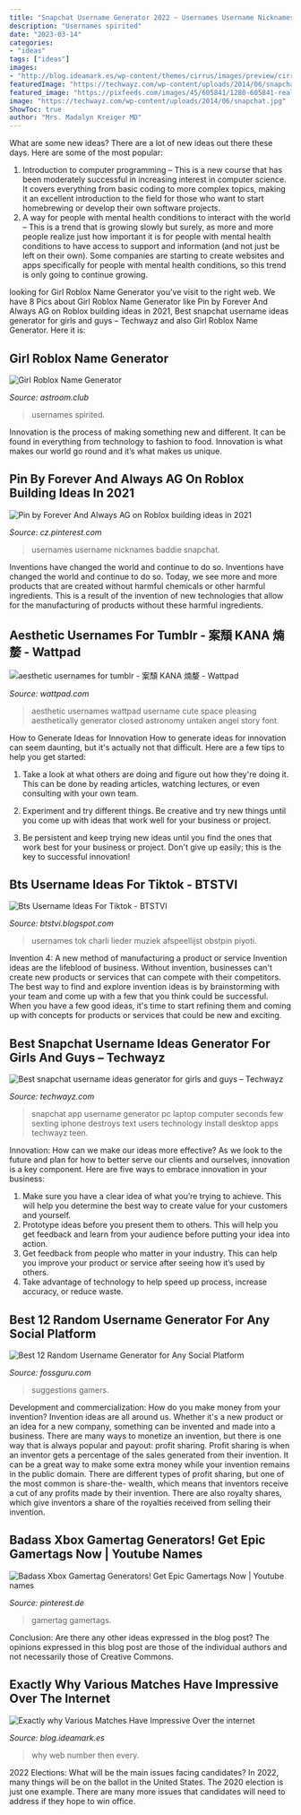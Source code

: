 ```yaml
---
title: "Snapchat Username Generator 2022 ~ Usernames Username Nicknames Baddie Snapchat"
description: "Usernames spirited"
date: "2023-03-14"
categories:
- "ideas"
tags: ["ideas"]
images:
- "http://blog.ideamark.es/wp-content/themes/cirrus/images/preview/cirrus4md.jpg"
featuredImage: "https://techwayz.com/wp-content/uploads/2014/06/snapchat.jpg"
featured_image: "https://pixfeeds.com/images/45/605841/1280-605841-really-good-snapchat-username-ideas.png"
image: "https://techwayz.com/wp-content/uploads/2014/06/snapchat.jpg"
ShowToc: true
author: "Mrs. Madalyn Kreiger MD"
---
```



What are some new ideas?
There are a lot of new ideas out there these days. Here are some of the most popular: 
1) Introduction to computer programming – This is a new course that has been moderately successful in increasing interest in computer science. It covers everything from basic coding to more complex topics, making it an excellent introduction to the field for those who want to start homebrewing or develop their own software projects. 
2) A way for people with mental health conditions to interact with the world – This is a trend that is growing slowly but surely, as more and more people realize just how important it is for people with mental health conditions to have access to support and information (and not just be left on their own). Some companies are starting to create websites and apps specifically for people with mental health conditions, so this trend is only going to continue growing.

	

		
looking for Girl Roblox Name Generator you've visit to the right web. We have 8 Pics about Girl Roblox Name Generator like Pin by Forever And Always AG on Roblox building ideas in 2021, Best snapchat username ideas generator for girls and guys – Techwayz and also Girl Roblox Name Generator. Here it is:
		
    
## Girl Roblox Name Generator

<img loading=lazy src="https://pixfeeds.com/images/45/605841/1280-605841-really-good-snapchat-username-ideas.png" onerror="this.onerror=null;this.src='https://tse2.mm.bing.net/th?id=OIP.Uen70xAqRjZ8GD0ekuQiuwHaEK&amp;pid=15.1';" alt="Girl Roblox Name Generator">

_Source: astroom.club_

>usernames spirited. 

	

Innovation is the process of making something new and different. It can be found in everything from technology to fashion to food. Innovation is what makes our world go round and it’s what makes us unique.

    
## Pin By Forever And Always AG On Roblox Building Ideas In 2021

<img loading=lazy src="https://i.pinimg.com/originals/ba/04/81/ba04814e8c3ac7eed39cec72348758a8.jpg" onerror="this.onerror=null;this.src='https://tse4.mm.bing.net/th?id=OIP.szzuUBZrsEviIvyaac-5BwHaNK&amp;pid=15.1';" alt="Pin by Forever And Always AG on Roblox building ideas in 2021">

_Source: cz.pinterest.com_

>usernames username nicknames baddie snapchat. 

	

Inventions have changed the world and continue to do so.
Inventions have changed the world and continue to do so. Today, we see more and more products that are created without harmful chemicals or other harmful ingredients. This is a result of the invention of new technologies that allow for the manufacturing of products without these harmful ingredients.

    
## Aesthetic Usernames For Tumblr - 案頹 KANA 煵嫠 - Wattpad

<img loading=lazy src="https://a.wattpad.com/cover/99946872-256-k354303.jpg" onerror="this.onerror=null;this.src='https://tse3.mm.bing.net/th?id=OIP.Dz39nC0IR44CHz-p5ySZSQAAAA&amp;pid=15.1';" alt="aesthetic usernames for tumblr - 案頹 KANA 煵嫠 - Wattpad">

_Source: wattpad.com_

>aesthetic usernames wattpad username cute space pleasing aesthetically generator closed astronomy untaken angel story font. 

	

How to Generate Ideas for Innovation
How to generate ideas for innovation can seem daunting, but it's actually not that difficult. Here are a few tips to help you get started:
1. Take a look at what others are doing and figure out how they're doing it. This can be done by reading articles, watching lectures, or even consulting with your own team.

2. Experiment and try different things. Be creative and try new things until you come up with ideas that work well for your business or project.

3. Be persistent and keep trying new ideas until you find the ones that work best for your business or project. Don't give up easily; this is the key to successful innovation!

    
## Bts Username Ideas For Tiktok - BTSTVI

<img loading=lazy src="https://i.pinimg.com/originals/a3/f7/c0/a3f7c05d1eeece3bbd2e3c4b241919f2.jpg" onerror="this.onerror=null;this.src='https://tse1.mm.bing.net/th?id=OIP.ROyZVmLZAO3_fxhVyg8zFwHaNK&amp;pid=15.1';" alt="Bts Username Ideas For Tiktok - BTSTVI">

_Source: btstvi.blogspot.com_

>usernames tok charli lieder muziek afspeellijst obstpin piyoti. 

	

Invention 4: A new method of manufacturing a product or service
Invention ideas are the lifeblood of business. Without invention, businesses can't create new products or services that can compete with their competitors. The best way to find and explore invention ideas is by brainstorming with your team and come up with a few that you think could be successful. When you have a few good ideas, it's time to start refining them and coming up with concepts for products or services that could be new and exciting.

    
## Best Snapchat Username Ideas Generator For Girls And Guys – Techwayz

<img loading=lazy src="https://techwayz.com/wp-content/uploads/2014/06/snapchat.jpg" onerror="this.onerror=null;this.src='https://tse2.mm.bing.net/th?id=OIP.eZKkiE6Ev7ufk8WJ_UTg6gHaL_&amp;pid=15.1';" alt="Best snapchat username ideas generator for girls and guys – Techwayz">

_Source: techwayz.com_

>snapchat app username generator pc laptop computer seconds few sexting iphone destroys text users technology install desktop apps techwayz teen. 

	

Innovation: How can we make our ideas more effective?
As we look to the future and plan for how to better serve our clients and ourselves, innovation is a key component. Here are five ways to embrace innovation in your business: 
1. Make sure you have a clear idea of what you’re trying to achieve. This will help you determine the best way to create value for your customers and yourself. 
2. Prototype ideas before you present them to others. This will help you get feedback and learn from your audience before putting your idea into action. 
3. Get feedback from people who matter in your industry. This can help you improve your product or service after seeing how it’s used by others. 
4. Take advantage of technology to help speed up process, increase accuracy, or reduce waste.

    
## Best 12 Random Username Generator For Any Social Platform

<img loading=lazy src="https://www.fossguru.com/wp-content/uploads/2020/10/Perfect-Minecraft-username-suggestions.png" onerror="this.onerror=null;this.src='https://tse2.mm.bing.net/th?id=OIP.ZpxOmB1HLe9Wtyhtz-5TwAHaId&amp;pid=15.1';" alt="Best 12 Random Username Generator for Any Social Platform">

_Source: fossguru.com_

>suggestions gamers. 

	

Development and commercialization: How do you make money from your invention?
Invention ideas are all around us. Whether it's a new product or an idea for a new company, something can be invented and made into a business. There are many ways to monetize an invention, but there is one way that is always popular and payout: profit sharing. Profit sharing is when an inventor gets a percentage of the sales generated from their invention. It can be a great way to make some extra money while your invention remains in the public domain. There are different types of profit sharing, but one of the most common is share-the- wealth, which means that inventors receive a cut of any profits made by their invention. There are also royalty shares, which give inventors a share of the royalties received from selling their invention.

    
## Badass Xbox Gamertag Generators! Get Epic Gamertags Now | Youtube Names

<img loading=lazy src="https://i.pinimg.com/originals/9f/6d/3a/9f6d3a1f01d4ec05f26945145efdfb94.png" onerror="this.onerror=null;this.src='https://tse1.mm.bing.net/th?id=OIP.zU4UNz5Z-ZNsEwrx0ylnFQHaHT&amp;pid=15.1';" alt="Badass Xbox Gamertag Generators! Get Epic Gamertags Now | Youtube names">

_Source: pinterest.de_

>gamertag gamertags. 

	

Conclusion: Are there any other ideas expressed in the blog post?
The opinions expressed in this blog post are those of the individual authors and not necessarily those of Creative Commons.

    
## Exactly Why Various Matches Have Impressive Over The Internet

<img loading=lazy src="http://blog.ideamark.es/wp-content/themes/cirrus/images/preview/cirrus4md.jpg" onerror="this.onerror=null;this.src='https://tse4.mm.bing.net/th?id=OIP.Uqfg_myvTughywbQFWyzWwHaC6&amp;pid=15.1';" alt="Exactly why Various Matches Have Impressive Over the internet">

_Source: blog.ideamark.es_

>why web number then every. 

	

2022 Elections: What will be the main issues facing candidates?
In 2022, many things will be on the ballot in the United States. The 2020 election is just one example. There are many more issues that candidates will need to address if they hope to win office.

